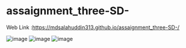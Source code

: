 # assaignment_three-SD-

Web Link :https://mdsalahuddin313.github.io/assaignment_three-SD-/

![image](https://user-images.githubusercontent.com/61304614/116416287-0b00ee00-a85c-11eb-87c6-d17b348535ce.png)
![image](https://user-images.githubusercontent.com/61304614/116416384-1c49fa80-a85c-11eb-97cf-4faa4736f3cf.png)
![image](https://user-images.githubusercontent.com/61304614/116416455-29ff8000-a85c-11eb-93d8-9b3d5ec1e203.png)

